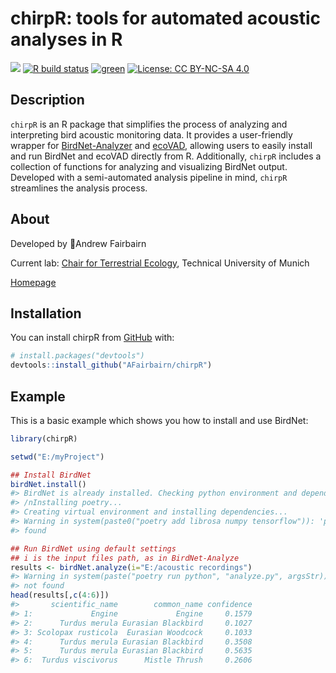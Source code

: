 
<!-- README.md is generated from README.Rmd. Please edit that file -->

# chirpR: tools for automated acoustic analyses in R

<!-- badges: start -->

[![](https://img.shields.io/badge/lifecycle-experimental-red.svg)](https://lifecycle.r-lib.org/articles/stages.html#experimental)
[![R build
status](https://github.com/Afairbairn/chirpR/workflows/R-CMD-check/badge.svg)](https://github.com/Afairbairn/chirpR/actions)
[![green](https://www.repostatus.org/badges/latest/active.svg)](https://www.repostatus.org/#active)
[![License: CC BY-NC-SA
4.0](https://img.shields.io/badge/license-CC%20BY--NC--SA%204.0-blue.svg)](https://cran.r-project.org/web/licenses/CC%20BY-NC-SA%204.0)
<!-- badges: end -->

## Description

`chirpR` is an R package that simplifies the process of analyzing and
interpreting bird acoustic monitoring data. It provides a user-friendly
wrapper for
[BirdNet-Analyzer](https://github.com/kahst/BirdNET-Analyzer) and
[ecoVAD](https://github.com/NINAnor/ecoVAD), allowing users to easily
install and run BirdNet and ecoVAD directly from R. Additionally,
`chirpR` includes a collection of functions for analyzing and
visualizing BirdNet output. Developed with a semi-automated analysis
pipeline in mind, `chirpR` streamlines the analysis process.

## About

Developed by 🦜Andrew Fairbairn

Current lab: [Chair for Terrestrial
Ecology](https://www3.ls.tum.de/en/toek/home/), Technical University of
Munich

[Homepage](https://afairbairn.com/)

## Installation

You can install chirpR from [GitHub](https://github.com/) with:

``` r
# install.packages("devtools")
devtools::install_github("AFairbairn/chirpR")
```

## Example

This is a basic example which shows you how to install and use BirdNet:

``` r
library(chirpR)

setwd("E:/myProject")

## Install BirdNet
birdNet.install()
#> BirdNet is already installed. Checking python environment and dependencies.
#> /nInstalling poetry...
#> Creating virtual environment and installing dependencies...
#> Warning in system(paste0("poetry add librosa numpy tensorflow")): 'poetry' not
#> found

## Run BirdNet using default settings
## i is the input files path, as in BirdNet-Analyze
results <- birdNet.analyze(i="E:/acoustic recordings")
#> Warning in system(paste("poetry run python", "analyze.py", argsStr)): 'poetry'
#> not found
head(results[,c(4:6)])
#>       scientific_name        common_name confidence
#> 1:             Engine             Engine     0.1579
#> 2:      Turdus merula Eurasian Blackbird     0.1027
#> 3: Scolopax rusticola  Eurasian Woodcock     0.1033
#> 4:      Turdus merula Eurasian Blackbird     0.3508
#> 5:      Turdus merula Eurasian Blackbird     0.5635
#> 6:  Turdus viscivorus      Mistle Thrush     0.2606
```
